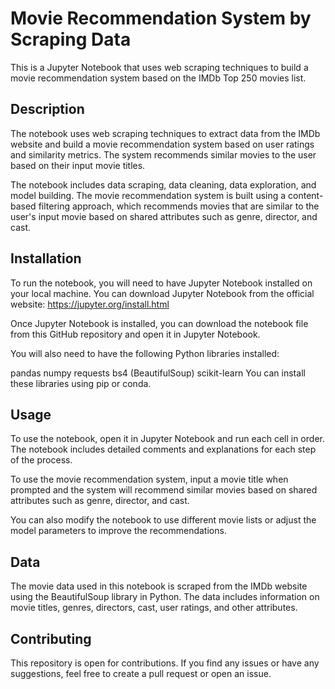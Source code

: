 # Movie Recommendation System by Scraping Data
This is a Jupyter Notebook that uses web scraping techniques to build a movie recommendation system based on the IMDb Top 250 movies list.

## Description
The notebook uses web scraping techniques to extract data from the IMDb website and build a movie recommendation system based on user ratings and similarity metrics. The system recommends similar movies to the user based on their input movie titles.

The notebook includes data scraping, data cleaning, data exploration, and model building. The movie recommendation system is built using a content-based filtering approach, which recommends movies that are similar to the user's input movie based on shared attributes such as genre, director, and cast.

## Installation
To run the notebook, you will need to have Jupyter Notebook installed on your local machine. You can download Jupyter Notebook from the official website: https://jupyter.org/install.html

Once Jupyter Notebook is installed, you can download the notebook file from this GitHub repository and open it in Jupyter Notebook.

You will also need to have the following Python libraries installed:

pandas
numpy
requests
bs4 (BeautifulSoup)
scikit-learn
You can install these libraries using pip or conda.

## Usage
To use the notebook, open it in Jupyter Notebook and run each cell in order. The notebook includes detailed comments and explanations for each step of the process.

To use the movie recommendation system, input a movie title when prompted and the system will recommend similar movies based on shared attributes such as genre, director, and cast.

You can also modify the notebook to use different movie lists or adjust the model parameters to improve the recommendations.

## Data
The movie data used in this notebook is scraped from the IMDb website using the BeautifulSoup library in Python. The data includes information on movie titles, genres, directors, cast, user ratings, and other attributes.

## Contributing
This repository is open for contributions. If you find any issues or have any suggestions, feel free to create a pull request or open an issue.





